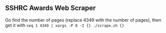 ## SSHRC Awards Web Scraper

Go find the number of pages (replace 4349 with the number of pages), then get it with `seq 1 4349 | xargs -P 8 -I {} ./scrape.sh {}`
